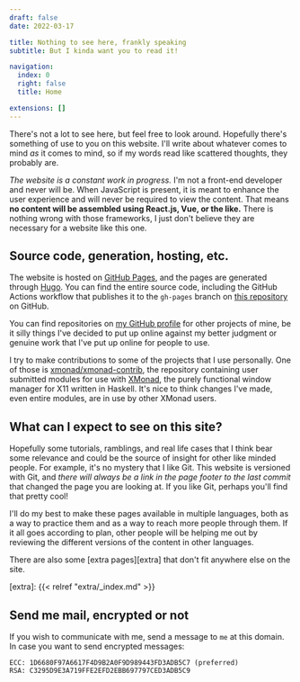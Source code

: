 ```yaml
---
draft: false
date: 2022-03-17

title: Nothing to see here, frankly speaking
subtitle: But I kinda want you to read it!

navigation:
  index: 0
  right: false
  title: Home

extensions: []
---
```


There's not a lot to see here, but feel free to look around. Hopefully there's
something of use to you on this website. I'll write about whatever comes to mind
_as_ it comes to mind, so if my words read like scattered thoughts, they
probably are.

_The website is a constant work in progress._ I'm not a front-end developer and
never will be. When JavaScript is present, it is meant to enhance the user
experience and will never be required to view the content. That means **no
content will be assembled using React.js, Vue, or the like.** There is nothing
wrong with those frameworks, I just don't believe they are necessary for a
website like this one.

## Source code, generation, hosting, etc.

The website is hosted on [GitHub Pages][ghpages], and the pages are generated
through [Hugo][hugo]. You can find the entire source code, including the GitHub
Actions workflow that publishes it to the `gh-pages` branch on [this
repository][ghrepo] on GitHub.

You can find repositories on [my GitHub profile][ghprofile] for other projects
of mine, be it silly things I've decided to put up online against my better
judgment or genuine work that I've put up online for people to use.

I try to make contributions to some of the projects that I use personally. One
of those is [xmonad/xmonad-contrib][ghxmcontrib], the repository containing user
submitted modules for use with [XMonad][ghxmonad], the purely functional window
manager for X11 written in Haskell. It's nice to think changes I've made, even
entire modules, are in use by other XMonad users.

[ghxmonad]: https://github.com/xmonad/xmonad
[ghxmcontrib]: https://github.com/xmonad/xmonad-contrib
[ghprofile]: https://github.com/d3adb5
[ghpages]: https://pages.github.com
[ghrepo]: https://github.com/d3adb5/website
[hugo]: https://gohugo.io

## What can I expect to see on this site?

Hopefully some tutorials, ramblings, and real life cases that I think bear some
relevance and could be the source of insight for other like minded people. For
example, it's no mystery that I like Git. This website is versioned with Git,
and _there will always be a link in the page footer to the last commit_ that
changed the page you are looking at. If you like Git, perhaps you'll find that
pretty cool!

I'll do my best to make these pages available in multiple languages, both as a
way to practice them and as a way to reach more people through them. If it all
goes according to plan, other people will be helping me out by reviewing the
different versions of the content in other languages.

There are also some [extra pages][extra] that don't fit anywhere else on the
site.

[extra]: {{< relref "extra/_index.md" >}}

## Send me mail, encrypted or not

If you wish to communicate with me, send a message to `me` at this domain. In
case you want to send encrypted messages:

```
ECC: 1D6680F97A6617F4D9B2A0F9D989443FD3ADB5C7 (preferred)
RSA: C3295D9E3A719FFE2EFD2EBB697797CED3ADB5C9
```

